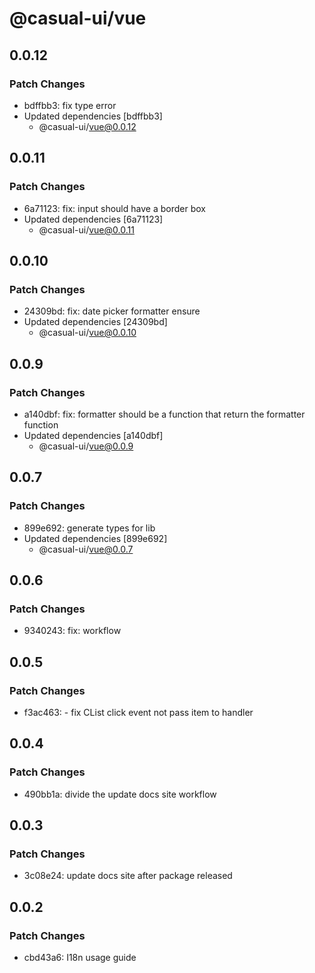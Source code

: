 # @casual-ui/vue

## 0.0.12

### Patch Changes

- bdffbb3: fix type error
- Updated dependencies [bdffbb3]
  - @casual-ui/vue@0.0.12

## 0.0.11

### Patch Changes

- 6a71123: fix: input should have a border box
- Updated dependencies [6a71123]
  - @casual-ui/vue@0.0.11

## 0.0.10

### Patch Changes

- 24309bd: fix: date picker formatter ensure
- Updated dependencies [24309bd]
  - @casual-ui/vue@0.0.10

## 0.0.9

### Patch Changes

- a140dbf: fix: formatter should be a function that return the formatter function
- Updated dependencies [a140dbf]
  - @casual-ui/vue@0.0.9

## 0.0.7

### Patch Changes

- 899e692: generate types for lib
- Updated dependencies [899e692]
  - @casual-ui/vue@0.0.7

## 0.0.6

### Patch Changes

- 9340243: fix: workflow

## 0.0.5

### Patch Changes

- f3ac463: - fix CList click event not pass item to handler

## 0.0.4

### Patch Changes

- 490bb1a: divide the update docs site workflow

## 0.0.3

### Patch Changes

- 3c08e24: update docs site after package released

## 0.0.2

### Patch Changes

- cbd43a6: I18n usage guide
